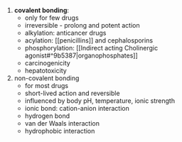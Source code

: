 1. **covalent bonding**:
	+ only for few drugs ​
	+ irreversible - prolong and potent action​
	+ alkylation: anticancer drugs​
	+ acylation: [[penicillins]] and cephalosporins ​
	+ phosphorylation: [[Indirect acting Cholinergic agonist#^9b5387|organophosphates]] ​
	+ carcinogenicity
	+ hepatotoxicity​
2. non-covalent bonding
	+ for most drugs​
	+ short-lived action and reversible ​
	+ influenced by body pH, temperature, ionic strength​
	+ ionic bond: cation-anion interaction​
	+ hydrogen bond ​
	+ van der Waals interaction
	+ hydrophobic interaction ​